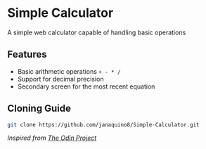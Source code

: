 # Simple Calculator
A simple web calculator capable of handling basic operations

## Features
- Basic arithmetic operations `+ - * /`
- Support for decimal precision
- Secondary screen for the most recent equation

## Cloning Guide
```sh
git clone https://github.com/janaquino8/Simple-Calculator.git
```

*Inspired from [The Odin Project](https://www.theodinproject.com/lessons/foundations-calculator)*
